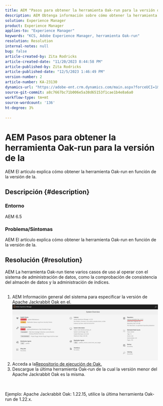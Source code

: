 ```yaml
---
title: AEM "Pasos para obtener la herramienta Oak-run para la versión de la"
description: AEM Obtenga información sobre cómo obtener la herramienta Oak-run para la versión de la
solution: Experience Manager
product: Experience Manager
applies-to: "Experience Manager"
keywords: "KCS, Adobe Experience Manager, herramienta Oak-run"
resolution: Resolution
internal-notes: null
bug: false
article-created-by: Zita Rodricks
article-created-date: "11/20/2023 8:44:58 PM"
article-published-by: Zita Rodricks
article-published-date: "12/5/2023 1:46:49 PM"
version-number: 2
article-number: KA-23130
dynamics-url: "https://adobe-ent.crm.dynamics.com/main.aspx?forceUCI=1&pagetype=entityrecord&etn=knowledgearticle&id=afcab8a5-e587-ee11-8179-6045bd006b3d"
source-git-commit: a8c7667bc71b006e5a38d65153f1cae1b4e8a6a0
workflow-type: tm+mt
source-wordcount: '136'
ht-degree: 3%

---
```


# AEM Pasos para obtener la herramienta Oak-run para la versión de la


AEM El artículo explica cómo obtener la herramienta Oak-run en función de la versión de la.

## Descripción {#description}


### Entorno

AEM 6.5

### Problema/Síntomas

AEM El artículo explica cómo obtener la herramienta Oak-run en función de la versión de la.


## Resolución {#resolution}

AEM La herramienta Oak-run tiene varios casos de uso al operar con el sistema de administración de datos, como la comprobación de consistencia del almacén de datos y la administración de índices.<br>    <br>
1. AEM Información general del sistema para especificar la versión de Apache Jackrabbit Oak en el.
   ![](assets/9c19e0e0-dc7d-ee11-8179-6045bd006a22.png)
2. Acceda a la[Repositorio de ejecución de Oak.](https://repo1.maven.org/maven2/org/apache/jackrabbit/oak-run/)
3. Descargue la última herramienta Oak-run de la cual la versión menor del Apache Jackrabbit Oak es la misma.

<br>    <br>    Ejemplo: Apache Jackrabbit Oak: 1.22.15, utilice la última herramienta Oak-run de 1.22.x.